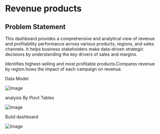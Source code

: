 
# Revenue products



## Problem Statement

This dashboard provides a comprehensive and analytical view of revenue and profitability performance across various products, regions, and sales channels. It helps business stakeholders make data-driven strategic decisions by understanding the key drivers of sales and margins.

Identifies highest-selling and most profitable products.Compares revenue by region.hows the impact of each campaign on revenue.

Data Model

![Image](https://github.com/user-attachments/assets/56008167-9e03-479e-9c89-00df68b2002b)

analysis By Piovt Tables 

![Image](https://github.com/user-attachments/assets/9ccfe957-f0de-489a-b49e-f08334518dc8)

Build dashboard

![Image](https://github.com/user-attachments/assets/a67e6462-800a-47ec-b167-6fbd2d1b5aed)
